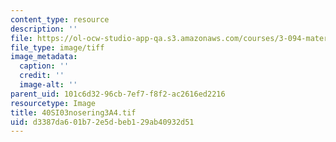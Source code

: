 ```yaml
---
content_type: resource
description: ''
file: https://ol-ocw-studio-app-qa.s3.amazonaws.com/courses/3-094-materials-in-human-experience-spring-2004/d3387da601b72e5dbeb129ab40932d51_40SI03nosering3A4.tif
file_type: image/tiff
image_metadata:
  caption: ''
  credit: ''
  image-alt: ''
parent_uid: 101c6d32-96cb-7ef7-f8f2-ac2616ed2216
resourcetype: Image
title: 40SI03nosering3A4.tif
uid: d3387da6-01b7-2e5d-beb1-29ab40932d51
---
```


